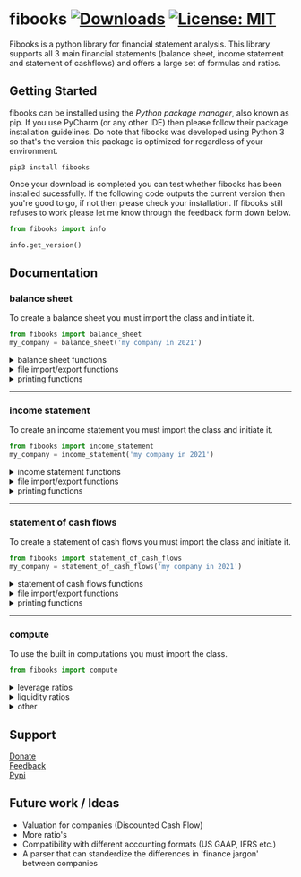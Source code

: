 # fibooks  [![Downloads](https://static.pepy.tech/personalized-badge/fibooks?period=total&units=international_system&left_color=grey&right_color=blue&left_text=Total%20number%20of%20users)](https://pepy.tech/project/fibooks) [![License: MIT](https://img.shields.io/badge/License-MIT-yellow.svg)](https://opensource.org/licenses/MIT)
Fibooks is a python library for financial statement analysis. This library supports all 3 main financial statements (balance sheet, income statement and statement of cashflows) and offers a large set of formulas and ratios.
## Getting Started
fibooks can be installed using the *Python package manager*, also known as pip. If you use PyCharm (or any other IDE) then please follow their package installation guidelines. Do note that fibooks was developed using Python 3 so that's the version this package is optimized for regardless of your environment.
``` shell
pip3 install fibooks
```
Once your download is completed you can test whether fibooks has been installed sucessfully. If the following code outputs the current version then you're good to go, if not then please check your installation. If fibooks still refuses to work please let me know through the feedback form down below.
``` python
from fibooks import info

info.get_version()
```
## Documentation
### balance sheet
To create a balance sheet you must import the class and initiate it.
``` python
from fibooks import balance_sheet
my_company = balance_sheet('my company in 2021')
```

<details>
<summary>
balance sheet functions
</summary>
<ul>
  <li><b>check_identity()</b>: Checks balance sheet identity. Takes no parameters, returns boolean value</li>
  <li><b>get_assets()</b>: Gets the total value of assets. Takes no parameters, returns float value.</li> 
  <li><b>get_current_assets()</b>: Gets the total value of assets. Takes no parameters, returns float value.</li>  
  <li><b>get_longterm_assets()</b>: Gets the total value of longterm assets. Takes no parameters, returns float value.</li>  
  <li><b>get_equity()</b>: Gets the total value of equity. Takes no parameters, returns float value.</li>  
  <li><b>get_liabilities()</b>: Gets the total value of liabilities. Takes no parameters, returns float value.</li>    
  <li><b>get_current_liabilities()</b>: Gets the total value of current liabilities. Takes no parameters, returns float value. </li>
  <li><b>get_longterm_assets()</b>: Gets the total value of longterm liabilities. Takes no parameters, returns float value.</li>
  <li><b>get_field(field)</b>: Gets the value of a specific. Takes fieldname as parameter, returns field value.</li>
  <li><b>add_current_asset(field, value)</b>: Adds current asset to the balance sheet. Takes fieldname and value as parameter, returns nothing.</li>
  <li><b>add_longterm_asset(field, value)</b>: Adds longterm asset to the balance sheet. Takes fieldname and value as parameter, returns nothing.</li>
  <li><b>add_current_liability(field, value)</b>: Adds current liability to the balance sheet. Takes fieldname and value as parameter, returns nothing.</li>
  <li><b>add_longterm_liability(field, value)</b>: Adds longterm liability to the balance sheet. Takes fieldname and value as parameter, returns nothing.</li>
  <li><b>add_equity(field, value)</b>: Adds equity to the balance sheet. Takes fieldname and value as parameter, returns nothing.</li>
  <li><b>delete_current_asset(field)</b>: deletes current asset to the balance sheet. Takes fieldname as parameter, returns nothing.</li>
  <li><b>delete_longterm_asset(field)</b>: deletes longterm asset to the balance sheet. Takes fieldname as parameter, returns nothing.</li>
  <li><b>empty()</b>: Clears the current balance sheet. Takes no parameters, returns nothing.</li>
  <li><b>make()</b>: Creates the current balance sheet based on the previously given instructions. Takes no parameters, returns nothing.</li>
</ul>
</details>  
  
<details>
<summary>
file import/export functions
</summary>
<ul>
  <li><b>import_json(filename)</b>: Imports a .json file as balance sheet. Takes the filename as parameter, returns nothing.</li> 
  <li><b>export_json(filename)</b>: Exports the current balance sheet to a .json format. Takes the filename as parameter, returns nothing.</li> 
  <li><b>export_excel(filename)</b>: Exports the current balance sheet to an excel spreadsheet. Takes the filename as parameter, returns nothing.</li>  
  <li><b>export_text(filename)</b>: Exports the current balance sheet to a text file. Takes the filename as parameter, returns nothing.</li>  
</ul>   
</details>

<details>
<summary>
printing functions
</summary>
<ul>
  <li><b>print()</b>: Prints the current balance sheet to the standard output. Takes no parameters, returns nothing</li>
</ul>
</details>

---

### income statement
To create an income statement you must import the class and initiate it.
``` python
from fibooks import income_statement
my_company = income_statement('my company in 2021')
```

<details>
<summary>
income statement functions
</summary>
<ul>
  <li><b>add_revenue(field, value)</b>: Adds a revenue field to the income statement. Takes the fieldname and value as parameters, returns nothing.</li> 
  <li><b>add_expense(field, value)</b>: Adds an expense field to the income statement. Takes the fieldname and value as parameters, returns nothing.</li>  
  <li><b>delete_revenue(field)</b>: Deletes a revenue field to the income statement. Takes the fieldname as parameter, returns nothing.</li> 
  <li><b>delete_expense(field)</b>: Deletes an expense field to the income statement. Takes the fieldname as parameter, returns nothing.</li>   
  <li><b>get_revenues()</b>: Gets the total amount of revenues in the income statement. Takes no parameters, returns float value.</li> 
  <li><b>get_expenses()</b>: Adds an expense field to the income statement. Takes the fieldname and value as parameters, returns nothing.</li> 
  <li><b>get_netincome()</b>: Gets the net income of the income statement. Takes no parametes, returns float value.</li> 
  <li><b>empty()</b>: Clears the current balance sheet. Takes no parameters, returns nothing.</li>
  <li><b>make()</b>: Creates the current balance sheet based on the previously given instructions. Takes no parameters, returns nothing.</li> 
</ul>   
</details>

<details>
<summary>
file import/export functions
</summary>
<ul>
  <li><b>import_json(filename)</b>: Imports a .json file as balance sheet. Takes the filename as parameter, returns nothing.</li> 
  <li><b>export_json(filename)</b>: Exports the current balance sheet to a .json format. Takes the filename as parameter, returns nothing.</li> 
  <li><b>export_excel(filename)</b>: Exports the current balance sheet to an excel spreadsheet. Takes the filename as parameter, returns nothing.</li>  
  <li><b>export_text(filename)</b>: Exports the current balance sheet to a text file. Takes the filename as parameter, returns nothing.</li>  
</ul>   
</details>

<details>
<summary>
printing functions
</summary>
<ul>
  <li><b>print()</b>: Prints the current balance sheet to the standard output. Takes no parameters, returns nothing</li>
</ul>
</details>

---

### statement of cash flows
To create a statement of cash flows you must import the class and initiate it.
``` python
from fibooks import statement_of_cash_flows
my_company = statement_of_cash_flows('my company in 2021')
```


<details>
<summary>
statement of cash flows functions
</summary>
<ul>
  <li><b>add_operating_activity(field, value)</b>: Adds an operating activity to the statement of cash flows. Takes the fieldname and value as parameters, returns nothing.</li>
  <li><b>add_investing_activity(field, value)</b>: Adds an investing activity to the statement of cash flows. Takes the fieldname and value as parameters, returns nothing.</li> 
  <li><b>add_financing_activity(field, value)</b>: Adds an financing activity to the statement of cash flows. Takes the fieldname and value as parameters, returns nothing.</li>
  <li><b>delete_operating_activity(field)</b>: Deletes an operating activity to the statement of cash flows. Takes the fieldname as parameter, returns nothing.</li>
  <li><b>delete_investing_activity(field)</b>: Deletes an investing activity to the statement of cash flows. Takes the fieldname as parameter, returns nothing.</li> 
  <li><b>delete_financing_activity(field)</b>: Deletes an financing activity to the statement of cash flows. Takes the fieldname as parameter, returns nothing.</li> 
  <li><b>get_operating_cash()</b>: Gets the operating cash from the statement of cash flows. Takes no parameters, returns float value.</li>
  <li><b>get_investing_cash()</b>: Gets the investing cash from the statement of cash flows. Takes no parameters, returns float value.</li>
  <li><b>get_financing_cash()</b>: Gets the financing cash from the statement of cash flows. Takes no parameters, returns float value.</li>  
  <li><b>get_net_cash()</b>: Gets the net cash from the statement of cash flows. Takes no parameters, returns nothing.</li>
  <li><b>empty()</b>: Clears the current balance sheet. Takes no parameters, returns nothing.</li>
  <li><b>make()</b>: Creates the current balance sheet based on the previously given instructions. Takes no parameters, returns nothing.</li> 
</ul>   
</details>

<details>
<summary>
file import/export functions
</summary>
<ul>
  <li><b>import_json(filename)</b>: Imports a .json file as balance sheet. Takes the filename as parameter, returns nothing.</li> 
  <li><b>export_json(filename)</b>: Exports the current balance sheet to a .json format. Takes the filename as parameter, returns nothing.</li> 
  <li><b>export_excel(filename)</b>: Exports the current balance sheet to an excel spreadsheet. Takes the filename as parameter, returns nothing.</li>  
  <li><b>export_text(filename)</b>: Exports the current balance sheet to a text file. Takes the filename as parameter, returns nothing.</li>  
</ul>   
</details>

<details>
<summary>
printing functions
</summary>
<ul>
  <li><b>print()</b>: Prints the current balance sheet to the standard output. Takes no parameters, returns nothing</li>
</ul>
</details>

---

### compute
To use the built in computations you must import the class.
``` python
from fibooks import compute
```
<details>
<summary>
leverage ratios
</summary>
<ul>
  <li><b>debt_to_capital_ratio(balance_sheet)</b>: Calculates DtC-ratio. Takes a balance sheet as parameter, returns float value.</li>
  <li><b>debt_to_equity_ratio(balance_sheet)</b>: Calculates DtE-ratio. Takes a balance sheet as parameter, returns float value.</li>  
  <li><b>MB_ratio(MV_equity)</b>: Calculates the MB ratio. Takes a balance sheet and market value of equity as parameters, returns float value.</li>
</ul>
</details>

<details>
<summary>
liquidity ratios
</summary>
<ul>
  <li><b>current_ratio(balance_sheet)</b>: Calculates the current ratio. Takes a balance sheet as parameter, returns float value.</li>
  <li><b>quick_ratio(balance_sheet)</b>: Calculates the quick ratio. Takes a balance sheet as parameter, returns float value.</li>
  <li><b>cash_ratio(balance_sheet)</b>: Calculates the cash ratio. Takes a balance sheet as parameter, returns float value.</li>  
</ul>
</details>

<details>
<summary>
other
</summary>
<ul>
  <li><b>enterprise_value(MV_equity, balance_sheet)</b>: Calculates the enterprise value. Takes a balance sheet and market value of equity as parameters, returns float value</li>
  <li><b>MV_equity(stocks, stockprice)</b>: Calculates the market value of equity. Takes no. stocks and stockprice as parameters, returns float.</li>  
</ul>
</details>

## Support
[Donate](https://paypal.me/timokats)  
[Feedback](mailto:tpakats@gmail.com)  
[Pypi](https://pypi.org/project/fibooks/)

## Future work / Ideas
- Valuation for companies (Discounted Cash Flow)
- More ratio's
- Compatibility with different accounting formats (US GAAP, IFRS etc.)
- A parser that can standerdize the differences in 'finance jargon' between companies
